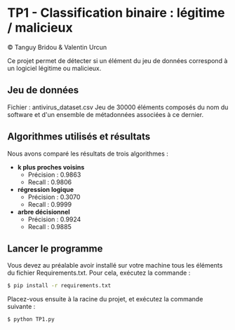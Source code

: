 # TP1 - Classification binaire : légitime / malicieux
© Tanguy Bridou & Valentin Urcun

Ce projet permet de détecter si un élément du jeu de données correspond à un logiciel légitime ou malicieux.

## Jeu de données
Fichier : antivirus_dataset.csv
Jeu de 30000 éléments composés du nom du software et d'un ensemble de métadonnées associées à ce dernier.

## Algorithmes utilisés et résultats

Nous avons comparé les résultats de trois algorithmes :
* **k plus proches voisins**
    * Précision : 0.9863
    * Recall : 0.9806
* **régression logique**
    * Précision : 0.3070
    * Recall : 0.9999
* **arbre décisionnel**
    * Précision : 0.9924
    * Recall : 0.9885

## Lancer le programme

Vous devez au préalable avoir installé sur votre machine tous les éléments du fichier Requirements.txt.
Pour cela, exécutez la commande : 

```sh
$ pip install -r requirements.txt
```

Placez-vous ensuite à la racine du projet, et exécutez la commande suivante :

```sh
$ python TP1.py
```
